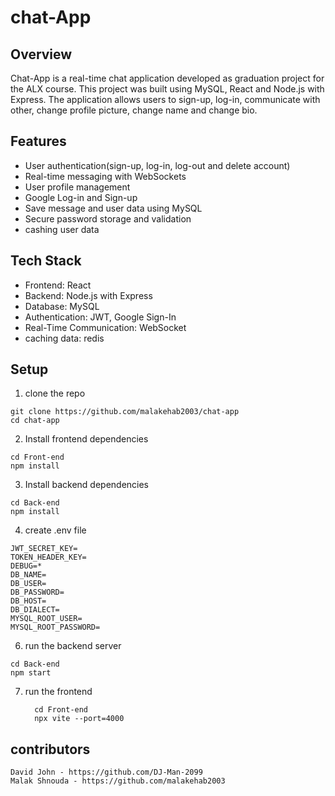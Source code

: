 # chat-App

## Overview
  Chat-App is a real-time chat application developed as graduation project for the ALX course.
  This project was built using MySQL, React and Node.js with Express.
  The application allows users to sign-up, log-in, communicate with other, change profile picture, change name and change bio.

## Features
  * User authentication(sign-up, log-in, log-out and delete account)
  * Real-time messaging with WebSockets
  * User profile management
  * Google Log-in and Sign-up
  * Save message and user data using MySQL
  * Secure password storage and validation
  * cashing user data

## Tech Stack
  * Frontend: React
  * Backend: Node.js with Express
  * Database: MySQL
  * Authentication: JWT, Google Sign-In
  * Real-Time Communication: WebSocket
  * caching data: redis

## Setup
  1. clone the repo
  ```
  git clone https://github.com/malakehab2003/chat-app
  cd chat-app
  ```

  2. Install frontend dependencies
  ```
  cd Front-end
  npm install
  ```

  3. Install backend dependencies
  ```
  cd Back-end
  npm install
  ```

  4. create .env file
```
JWT_SECRET_KEY=
TOKEN_HEADER_KEY=
DEBUG=*
DB_NAME=
DB_USER=
DB_PASSWORD=
DB_HOST=
DB_DIALECT=
MYSQL_ROOT_USER=
MYSQL_ROOT_PASSWORD=
```

  6. run the backend server
```
cd Back-end
npm start
```

  7. run the frontend
     ```
       cd Front-end
       npx vite --port=4000
     ```

  ## contributors

    David John - https://github.com/DJ-Man-2099
    Malak Shnouda - https://github.com/malakehab2003
